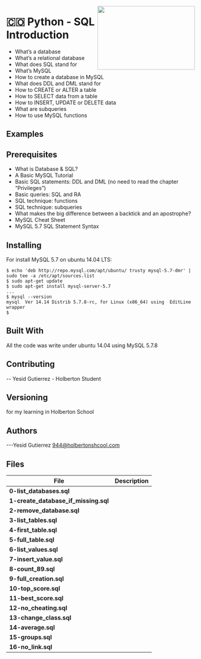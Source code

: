 <p>
<img width="260" height="170" src="https://davidjohncoleman.com/wp-djc/wp-content/uploads/2017/06/HBTN-Borderless-CMYK-Logo-Vertical-Color-Black@1200ppi-300x236.png" align="right" >
</p>





# :colombia: Python - SQL Introduction                                          
- What’s a database
- What’s a relational database
- What does SQL stand for
- What’s MySQL
- How to create a database in MySQL
- What does DDL and DML stand for
- How to CREATE or ALTER a table
- How to SELECT data from a table
- How to INSERT, UPDATE or DELETE data
- What are subqueries
- How to use MySQL functions
## Examples                                                                     
## Prerequisites
- What is Database & SQL?
- A Basic MySQL Tutorial
- Basic SQL statements: DDL and DML (no need to read the chapter “Privileges”)
- Basic queries: SQL and RA
- SQL technique: functions
- SQL technique: subqueries
- What makes the big difference between a backtick and an apostrophe?
- MySQL Cheat Sheet
- MySQL 5.7 SQL Statement Syntax
## Installing
For install MySQL 5.7 on ubuntu 14.04 LTS:
```
$ echo 'deb http://repo.mysql.com/apt/ubuntu/ trusty mysql-5.7-dmr' | sudo tee -a /etc/apt/sources.list
$ sudo apt-get update
$ sudo apt-get install mysql-server-5.7
...
$ mysql --version
mysql  Ver 14.14 Distrib 5.7.8-rc, for Linux (x86_64) using  EditLine wrapper
$
```
## Built With

All the code was write under ubuntu 14.04 using MySQL 5.7.8                                

## Contributing

-- Yesid Gutierrez - Holberton Student                                          

## Versioning
for my learning in Holberton School

## Authors

---Yesid Gutierrez  944@holbertonshcool.com                                    
                                                                               
## Files

|             File               |             Description                  |
|--------------------------------| ---------------------------------------- |
|**0-list_databases.sql**|
|**1-create_database_if_missing.sql**|
|**2-remove_database.sql**|
|**3-list_tables.sql**|
|**4-first_table.sql**|
|**5-full_table.sql**|
|**6-list_values.sql**|
|**7-insert_value.sql**|
|**8-count_89.sql**|
|**9-full_creation.sql**|
|**10-top_score.sql**|
|**11-best_score.sql**|
|**12-no_cheating.sql**|
|**13-change_class.sql**|
|**14-average.sql**|
|**15-groups.sql**|
|**16-no_link.sql**|